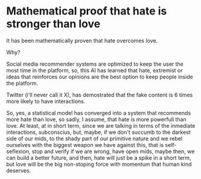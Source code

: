# Mathematical proof that hate is stronger than love

It has been mathematically proven that hate overcomes love.

Why?

Social media recommender systems are optimized to keep the user the most time in the platform, so, this AI has learned that hate, extremist or ideas that reinforces our opinions are the best option to keep people inside the platform.

Twitter (i'll never call it X), has demostrated that the fake content is 6 times more likely to have interactions.

So, yes, a statistical model has converged into a system that recommends more hate than love, so sadly, I assume, that hate is more powerfull than love. At least, at in short term, since we are talking in terms of the inmediate interactions, subconscius, but, maybe, if we don't succumb to the darkest side of our mids, to the shady part of our primitive nature and we rebel ourselves with the biggest weapon we have against this, that is self-seflexion, stop and verify if we are wrong, have open mids, maybe then, we can build a better future, and then, hate will just be a spike in a short term, but love will be the big non-stoping force with momentum that human kind deserves.